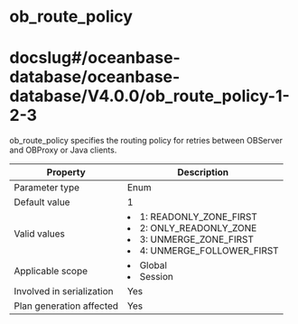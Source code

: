 ob_route_policy
====================================
# docslug#/oceanbase-database/oceanbase-database/V4.0.0/ob_route_policy-1-2-3
ob_route_policy specifies the routing policy for retries between OBServer and OBProxy or Java clients.


| **Property** | **Description** |
|----------|----------------------------------------------------------------------------------------------------------------------------------------------------------------------------------------------------------------------------------------------------------------|
| Parameter type | Enum |
| Default value | 1 |
| Valid values | <li> 1: READONLY_ZONE_FIRST   <li> 2: ONLY_READONLY_ZONE   <li> 3: UNMERGE_ZONE_FIRST   <li> 4: UNMERGE_FOLLOWER_FIRST |
| Applicable scope | <li> Global   <li> Session |
| Involved in serialization | Yes |
| Plan generation affected | Yes |


